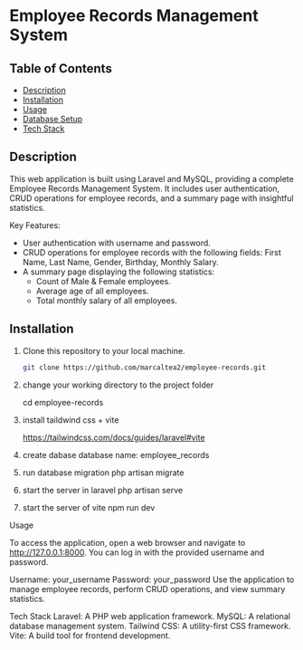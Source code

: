 # Employee Records Management System

## Table of Contents
- [Description](#description)
- [Installation](#installation)
- [Usage](#usage)
- [Database Setup](#database-setup)
- [Tech Stack](#tech-stack)


## Description

This web application is built using Laravel and MySQL, providing a complete Employee Records Management System. It includes user authentication, CRUD operations for employee records, and a summary page with insightful statistics.

Key Features:
- User authentication with username and password.
- CRUD operations for employee records with the following fields: First Name, Last Name, Gender, Birthday, Monthly Salary.
- A summary page displaying the following statistics:
  - Count of Male & Female employees.
  - Average age of all employees.
  - Total monthly salary of all employees.

## Installation

1. Clone this repository to your local machine.

   ```bash
   git clone https://github.com/marcaltea2/employee-records.git

2. change your working directory to the project folder

   cd employee-records

3. install taildwind css + vite

   https://tailwindcss.com/docs/guides/laravel#vite

4. create dabase
   database name: employee_records

5. run database migration
   php artisan migrate

6. start the server in laravel 
   php artisan serve

7. start the server of vite
   npm run dev

Usage

To access the application, open a web browser and navigate to http://127.0.0.1:8000. You can log in with the provided username and password.

Username: your_username
Password: your_password
Use the application to manage employee records, perform CRUD operations, and view summary statistics.

Tech Stack
Laravel: A PHP web application framework.
MySQL: A relational database management system.
Tailwind CSS: A utility-first CSS framework.
Vite: A build tool for frontend development.

